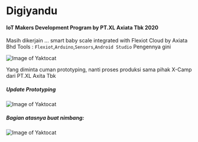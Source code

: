 # Digiyandu
#### IoT Makers Development Program by PT.XL Axiata Tbk 2020

Masih dikerjain ... smart baby scale integrated with Flexiot Cloud by Axiata Bhd
Tools : `Flexiot`,`Arduino`,`Sensors`,`Android Studio`
Pengennya gini

![Image of Yaktocat](https://github.com/bagasbudhi/Digiyandu-IMDP-2020/blob/Overview/IND%20-%20Poster%20-%20%5BJOG%5D%20-%20Group%203%20-%20DigiYandu.png)

Yang diminta cuman prototyping, nanti proses produksi sama pihak X-Camp dari PT.XL Axita Tbk

##### Update Prototyping

![Image of Yaktocat](https://github.com/bagasbudhi/Digiyandu-IMDP-2020/blob/master/32644.jpg)

##### Bagian atasnya buat nimbang:

![Image of Yaktocat](https://github.com/bagasbudhi/Digiyandu-IMDP-2020/blob/master/32643%20atas.jpg)

